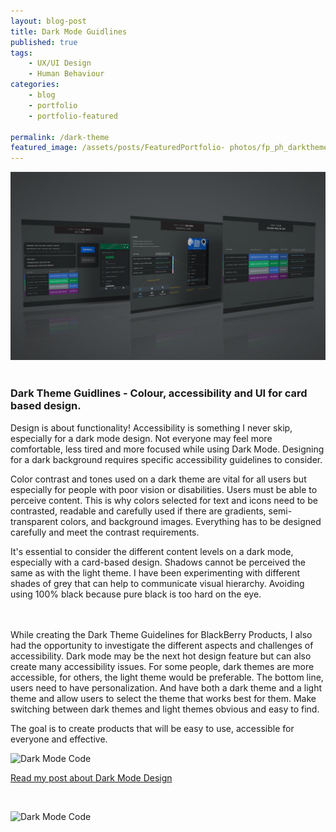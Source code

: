 ```yaml
---
layout: blog-post
title: Dark Mode Guidlines
published: true
tags: 
    - UX/UI Design
    - Human Behaviour
categories:
    - blog
    - portfolio
    - portfolio-featured
    
permalink: /dark-theme
featured_image: /assets/posts/FeaturedPortfolio- photos/fp_ph_darktheme.png
---
```


![dark theme guidlines](/assets/posts/2020-01-01-bp_Colour_Accessabilty_DarkLight/DArkThemMockup.jpg "dark theme guidlines")
<br>
<br> 

### Dark Theme Guidlines - Colour, accessibility and UI for card based design.

Design is about functionality! Accessibility is something I never skip, especially for a dark mode design. Not everyone may feel more comfortable, less tired and more focused while using Dark Mode. Designing for a dark background requires specific accessibility guidelines to consider. 

Color contrast and tones used on a dark theme are vital for all users but especially for people with poor vision or disabilities. Users must be able to perceive content. This is why colors selected for text and icons need to be contrasted, readable and carefully used if there are gradients, semi-transparent colors, and background images. Everything has to be designed carefully and meet the contrast requirements. 
<br>

It's essential to consider the different content levels on a dark mode, especially with a card-based design. Shadows cannot be perceived the same as with the light theme. I have been experimenting with different shades of grey that can help to communicate visual hierarchy. Avoiding using 100% black because pure black is too hard on the eye.  
<br>
<br>

While creating the Dark Theme Guidelines for BlackBerry Products, I also had the opportunity to investigate the different aspects and challenges of accessibility. Dark mode may be the next hot design feature but can also create many accessibility issues. For some people, dark themes are more accessible, for others, the light theme would be preferable. The bottom line, users need to have personalization. And have both a dark theme and a light theme and allow users to select the theme that works best for them. Make switching between dark themes and light themes obvious and easy to find.

The goal is to create products that will be easy to use, accessible for everyone and effective. 


![Dark Mode Code](assets/posts/2020-01-01-bp_Colour_Accessabilty_DarkLight/AdobeStock_170801444.jpeg "Dark Mode Code")

[Read my post about Dark Mode Design](https://curlydesigner.com/colour-accessibility) 

<br>

![Dark Mode Code](assets/posts/2020-01-01-bp_Colour_Accessabilty_DarkLight/AdobeStock_170801444.jpeg "Dark Mode Code")

